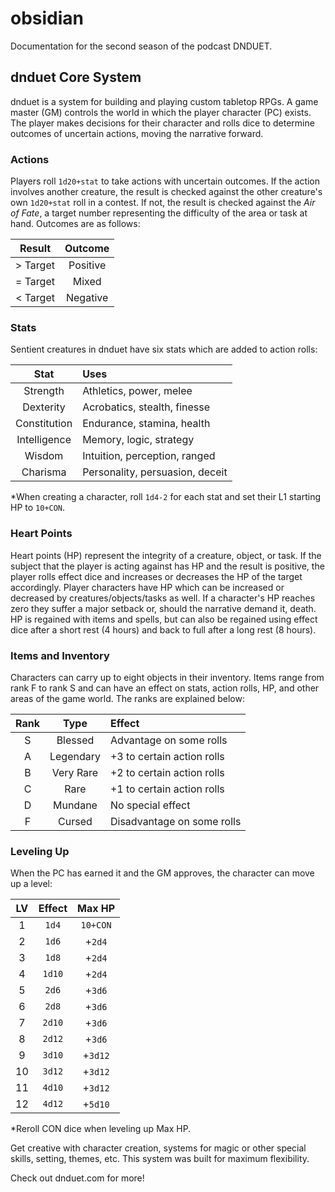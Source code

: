 # obsidian
Documentation for the second season of the podcast DNDUET.

## dnduet Core System
dnduet is a system for building and playing custom tabletop RPGs. A game master (GM) controls the world in which the player character (PC) exists. The player makes decisions for their character and rolls dice to determine outcomes of uncertain actions, moving the narrative forward.

### Actions
Players roll `1d20+stat` to take actions with uncertain outcomes. If the action involves another creature, the result is checked against the other creature's own `1d20+stat` roll in a contest. If not, the result is checked against the _Air of Fate_, a target number representing the difficulty of the area or task at hand. Outcomes are as follows:

| Result | Outcome |
|:---:|:---:|
| > Target | Positive |
| = Target | Mixed |
| < Target | Negative |

### Stats
Sentient creatures in dnduet have six stats which are added to action rolls:

| Stat | Uses |
|:---:|:--- |
| Strength | Athletics, power, melee |
| Dexterity | Acrobatics, stealth, finesse |
| Constitution | Endurance, stamina, health |
| Intelligence | Memory, logic, strategy |
| Wisdom | Intuition, perception, ranged |
| Charisma | Personality, persuasion, deceit |

*When creating a character, roll `1d4-2` for each stat and set their L1 starting HP to `10+CON`.

### Heart Points
Heart points (HP) represent the integrity of a creature, object, or task. If the subject that the player is acting against has HP and the result is positive, the player rolls effect dice and increases or decreases the HP of the target accordingly. Player characters have HP which can be increased or decreased by creatures/objects/tasks as well. If a character's HP reaches zero they suffer a major setback or, should the narrative demand it, death. HP is regained with items and spells, but can also be regained using effect dice after a short rest (4 hours) and back to full after a long rest (8 hours).

### Items and Inventory
Characters can carry up to eight objects in their inventory. Items range from rank F to rank S and can have an effect on stats, action rolls, HP, and other areas of the game world. The ranks are explained below:

| Rank | Type | Effect |
|:---:|:---:|:--- |
| S | Blessed | Advantage on some rolls |
| A | Legendary | +3 to certain action rolls |
| B | Very Rare | +2 to certain action rolls |
| C | Rare | +1 to certain action rolls |
| D | Mundane | No special effect |
| F | Cursed | Disadvantage on some rolls |

### Leveling Up
When the PC has earned it and the GM approves, the character can move up a level:

| LV | Effect | Max HP |
|:---:|:---:|:---:|
| 1 | `1d4` | `10+CON` |
| 2 | `1d6` | +`2d4` |
| 3 | `1d8` | +`2d4` |
| 4 | `1d10` | +`2d4` |
| 5 | `2d6` | +`3d6` |
| 6 | `2d8` | +`3d6` |
| 7 | `2d10` | +`3d6` |
| 8 | `2d12` | +`3d6` |
| 9 | `3d10` | +`3d12` |
| 10 | `3d12` | +`3d12` |
| 11 | `4d10` | +`3d12` |
| 12 | `4d12` | +`5d10` |

*Reroll CON dice when leveling up Max HP.

Get creative with character creation, systems for magic or other special skills, setting, themes, etc. This system was built for maximum flexibility.

Check out dnduet.com for more!
